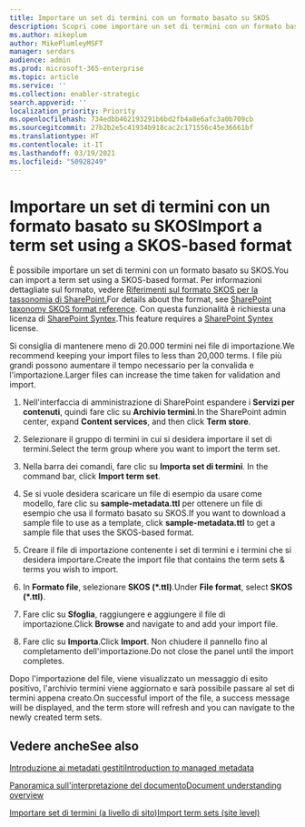 ```yaml
---
title: Importare un set di termini con un formato basato su SKOS
description: Scopri come importare un set di termini con un formato basato su SKOS
ms.author: mikeplum
author: MikePlumleyMSFT
manager: serdars
audience: admin
ms.prod: microsoft-365-enterprise
ms.topic: article
ms.service: ''
ms.collection: enabler-strategic
search.appverid: ''
localization_priority: Priority
ms.openlocfilehash: 734edbb462193291b6bd2fb4a8e6afc3a0b709cb
ms.sourcegitcommit: 27b2b2e5c41934b918cac2c171556c45e36661bf
ms.translationtype: HT
ms.contentlocale: it-IT
ms.lasthandoff: 03/19/2021
ms.locfileid: "50928249"
---
```

# <a name="import-a-term-set-using-a-skos-based-format"></a><span data-ttu-id="4a771-103">Importare un set di termini con un formato basato su SKOS</span><span class="sxs-lookup"><span data-stu-id="4a771-103">Import a term set using a SKOS-based format</span></span>

<span data-ttu-id="4a771-104">È possibile importare un set di termini con un formato basato su SKOS.</span><span class="sxs-lookup"><span data-stu-id="4a771-104">You can import a term set using a SKOS-based format.</span></span> <span data-ttu-id="4a771-105">Per informazioni dettagliate sul formato, vedere [Riferimenti sul formato SKOS per la tassonomia di SharePoint.](skos-format-reference.md)</span><span class="sxs-lookup"><span data-stu-id="4a771-105">For details about the format, see [SharePoint taxonomy SKOS format reference](skos-format-reference.md).</span></span> <span data-ttu-id="4a771-106">Con questa funzionalità è richiesta una licenza di [SharePoint Syntex](index.md).</span><span class="sxs-lookup"><span data-stu-id="4a771-106">This feature requires a [SharePoint Syntex](index.md) license.</span></span>

<span data-ttu-id="4a771-107">Si consiglia di mantenere meno di 20.000 termini nei file di importazione.</span><span class="sxs-lookup"><span data-stu-id="4a771-107">We recommend keeping your import files to less than 20,000 terms.</span></span> <span data-ttu-id="4a771-108">I file più grandi possono aumentare il tempo necessario per la convalida e l'importazione.</span><span class="sxs-lookup"><span data-stu-id="4a771-108">Larger files can increase the time taken for validation and import.</span></span>

1. <span data-ttu-id="4a771-109">Nell'interfaccia di amministrazione di SharePoint espandere i **Servizi per contenuti**, quindi fare clic su **Archivio termini**.</span><span class="sxs-lookup"><span data-stu-id="4a771-109">In the SharePoint admin center, expand **Content services**, and then click **Term store**.</span></span>

2. <span data-ttu-id="4a771-110">Selezionare il gruppo di termini in cui si desidera importare il set di termini.</span><span class="sxs-lookup"><span data-stu-id="4a771-110">Select the term group where you want to import the term set.</span></span>

3. <span data-ttu-id="4a771-111">Nella barra dei comandi, fare clic su **Importa set di termini**. </span><span class="sxs-lookup"><span data-stu-id="4a771-111">In the command bar, click **Import term set**.</span></span>
 
4.  <span data-ttu-id="4a771-112">Se si vuole desidera scaricare un file di esempio da usare come modello, fare clic su **sample-metadata.ttl** per ottenere un file di esempio che usa il formato basato su SKOS.</span><span class="sxs-lookup"><span data-stu-id="4a771-112">If you want to download a sample file to use as a template, click **sample-metadata.ttl** to get a sample file that uses the SKOS-based format.</span></span>
 
5.  <span data-ttu-id="4a771-113">Creare il file di importazione contenente i set di termini e i termini che si desidera importare.</span><span class="sxs-lookup"><span data-stu-id="4a771-113">Create the import file that contains the term sets & terms you wish to import.</span></span>

6.  <span data-ttu-id="4a771-114">In **Formato file**, selezionare **SKOS (\*.ttl)**.</span><span class="sxs-lookup"><span data-stu-id="4a771-114">Under **File format**, select **SKOS (\*.ttl)**.</span></span>

7.  <span data-ttu-id="4a771-115">Fare clic su **Sfoglia**, raggiungere e aggiungere il file di importazione.</span><span class="sxs-lookup"><span data-stu-id="4a771-115">Click **Browse** and navigate to and add your import file.</span></span>

8.  <span data-ttu-id="4a771-116">Fare clic su **Importa**.</span><span class="sxs-lookup"><span data-stu-id="4a771-116">Click **Import**.</span></span> <span data-ttu-id="4a771-117">Non chiudere il pannello fino al completamento dell'importazione.</span><span class="sxs-lookup"><span data-stu-id="4a771-117">Do not close the panel until the import completes.</span></span>

<span data-ttu-id="4a771-118">Dopo l'importazione del file, viene visualizzato un messaggio di esito positivo, l'archivio termini viene aggiornato e sarà possibile passare al set di termini appena creato.</span><span class="sxs-lookup"><span data-stu-id="4a771-118">On successful import of the file, a success message will be displayed, and the term store will refresh and you can navigate to the newly created term sets.</span></span>

## <a name="see-also"></a><span data-ttu-id="4a771-119">Vedere anche</span><span class="sxs-lookup"><span data-stu-id="4a771-119">See also</span></span>

[<span data-ttu-id="4a771-120">Introduzione ai metadati gestiti</span><span class="sxs-lookup"><span data-stu-id="4a771-120">Introduction to managed metadata</span></span>](/sharepoint/managed-metadata)

[<span data-ttu-id="4a771-121">Panoramica sull'interpretazione del documento</span><span class="sxs-lookup"><span data-stu-id="4a771-121">Document understanding overview</span></span>](document-understanding-overview.md)

[<span data-ttu-id="4a771-122">Importare set di termini (a livello di sito)</span><span class="sxs-lookup"><span data-stu-id="4a771-122">Import term sets (site level)</span></span>](https://support.microsoft.com/office/168fbc86-7fce-4288-9a1f-b83fc3921c18)